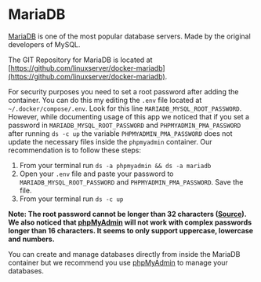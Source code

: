 # MariaDB

[MariaDB](https://mariadb.org/) is one of the most popular database servers. Made by the original developers of MySQL.

The GIT Repository for MariaDB is located at [https://github.com/linuxserver/docker-mariadb](https://github.com/linuxserver/docker-mariadb).

For security purposes you need to set a root password after adding the container. You can do this my editing the `.env` file located at `~/.docker/compose/.env`. Look for this line `MARIADB_MYSQL_ROOT_PASSWORD`. However, while documenting usage of this app we noticed that if you set a password in `MARIADB_MYSQL_ROOT_PASSWORD` and `PHPMYADMIN_PMA_PASSWORD` after running `ds -c up` the variable `PHPMYADMIN_PMA_PASSWORD` does not update the necessary files inside the `phpmyadmin` container. Our recommendation is to follow these steps:

1. From your terminal run `ds -a phpmyadmin && ds -a mariadb`
2. Open your `.env` file and paste your password to `MARIADB_MYSQL_ROOT_PASSWORD` and `PHPMYADMIN_PMA_PASSWORD`. Save the file.
3. From your terminal run `ds -c up`

**Note: The root password cannot be longer than 32 characters ([Source](https://bugs.mysql.com/bug.php?id=43439)). We also noticed that [phpMyAdmin](https://dockstarter.com/apps/phpmyadmin) will not work with complex passwords longer than 16 characters. It seems to only support uppercase, lowercase and numbers.**

You can create and manage databases directly from inside the MariaDB container but we recommend you use [phpMyAdmin](https://dockstarter.com/apps/phpmyadmin) to manage your databases.
